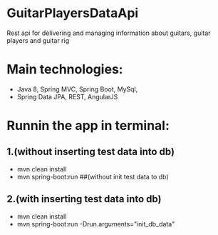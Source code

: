 # GuitarPlayersDataApi
Rest api for delivering and managing information about guitars, guitar players and guitar rig

# Main technologies: 
* Java 8, Spring MVC, Spring Boot, MySql,
* Spring Data JPA, REST, AngularJS

# Runnin the app in terminal:

## 1.(without inserting test data into db)
* mvn clean install
* mvn spring-boot:run ##(without init test data to db)

## 2.(with inserting test data into db)
* mvn clean install
* mvn spring-boot:run -Drun.arguments="init_db_data" 

